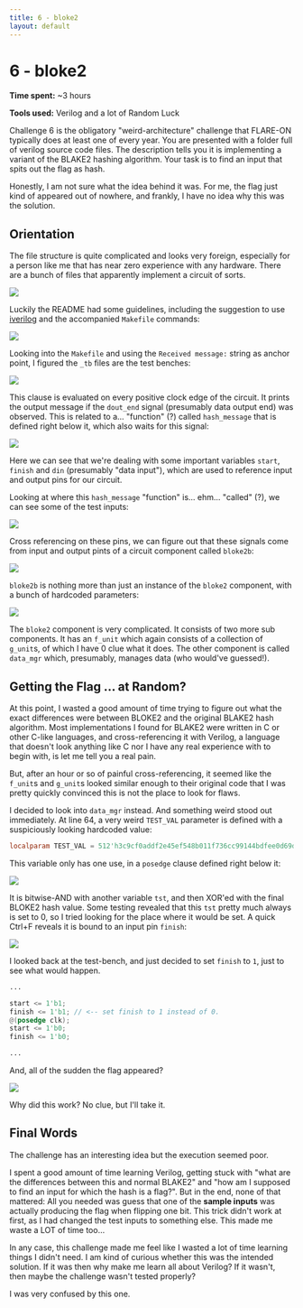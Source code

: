 ```yaml
---
title: 6 - bloke2
layout: default
---
```


# 6 - bloke2

**Time spent:** ~3 hours

**Tools used:** Verilog and a lot of Random Luck

Challenge 6 is the obligatory "weird-architecture" challenge that FLARE-ON typically does at least one of every year.
You are presented with a folder full of verilog source code files.
The description tells you it is implementing a variant of the BLAKE2 hashing algorithm.
Your task is to find an input that spits out the flag as hash.

Honestly, I am not sure what the idea behind it was.
For me, the flag just kind of appeared out of nowhere, and frankly, I have no idea why this was the solution.


## Orientation

The file structure is quite complicated and looks very foreign, especially for a person like me that has near zero experience with any hardware.
There are a bunch of files that apparently implement a circuit of sorts.

![](img/00.png)

Luckily the README had some guidelines, including the suggestion to use [iverilog](https://github.com/steveicarus/iverilog) and the accompanied `Makefile` commands:

![](img/01.png)

Looking into the `Makefile` and using the `Received message:` string as anchor point, I figured the `_tb` files are the test benches:

![](img/02.png)

This clause is evaluated on every positive clock edge of the circuit.
It prints the output message if the `dout_end` signal (presumably data output end) was observed.
This is related to a... "function" (?) called `hash_message` that is defined right below it, which also waits for this signal:

![](img/03.png)

Here we can see that we're dealing with some important variables `start`, `finish` and `din` (presumably "data input"), which are used to reference input and output pins for our circuit.

Looking at where this `hash_message` "function" is... ehm... "called" (?), we can see some of the test inputs:

![](img/04.png)


Cross referencing on these pins, we can figure out that these signals come from input and output pints of a circuit component called `bloke2b`:

![](img/05.png)

`bloke2b` is nothing more than just an instance of the `bloke2` component, with a bunch of hardcoded parameters:

![](img/06.png)

The `bloke2` component is very complicated.
It consists of two more sub components.
It has an `f_unit` which again consists of a collection of `g_unit`s, of which I have 0 clue what it does.
The other component is called `data_mgr` which, presumably, manages data (who would've guessed!).


## Getting the Flag ... at Random?

At this point, I wasted a good amount of time trying to figure out what the exact differences were between BLOKE2 and the original BLAKE2 hash algorithm.
Most implementations I found for BLAKE2 were written in C or other C-like languages, and cross-referencing it with Verilog, a language that doesn't look anything like C nor I have any real experience with to begin with, is let me tell you a real pain.

But, after an hour or so of painful cross-referencing, it seemed like the `f_unit`s and `g_unit`s looked similar enough to their original code that I was pretty quickly convinced this is not the place to look for flaws.

I decided to look into `data_mgr` instead.
And something weird stood out immediately.
At line 64, a very weird `TEST_VAL` parameter is defined with a suspiciously looking hardcoded value:

```verilog
localparam TEST_VAL = 512'h3c9cf0addf2e45ef548b011f736cc99144bdfee0d69df4090c8a39c520e18ec3bdc1277aad1706f756affca41178dac066e4beb8ab7dd2d1402c4d624aaabe40;
```

This variable only has one use, in a `posedge` clause defined right below it:

![](img/07.png)

It is bitwise-AND with another variable `tst`, and then XOR'ed with the final BLOKE2 hash value.
Some testing revealed that this `tst` pretty much always is set to 0, so I tried looking for the place where it would be set.
A quick Ctrl+F reveals it is bound to an input pin `finish`:

![](img/08.png)

I looked back at the test-bench, and just decided to set `finish` to `1`, just to see what would happen.

```verilog
...

start <= 1'b1;
finish <= 1'b1; // <-- set finish to 1 instead of 0.
@(posedge clk);
start <= 1'b0;
finish <= 1'b0;

...
```

And, all of the sudden the flag appeared?

![](img/09.png)


Why did this work? No clue, but I'll take it.


## Final Words

The challenge has an interesting idea but the execution seemed poor.

I spent a good amount of time learning Verilog, getting stuck with  "what are the differences between this and normal BLAKE2" and "how am I supposed to find an input for which the hash is a flag?".
But in the end, none of that mattered: All you needed was guess that one of the **sample inputs** was actually producing the flag when flipping one bit.
This trick didn't work at first, as I had changed the test inputs to something else. This made me waste a LOT of time too...

In any case, this challenge made me feel like I wasted a lot of time learning things I didn't need.
I am kind of curious whether this was the intended solution.
If it was then why make me learn all about Verilog? If it wasn't, then maybe the challenge wasn't tested properly? 

I was very confused by this one.